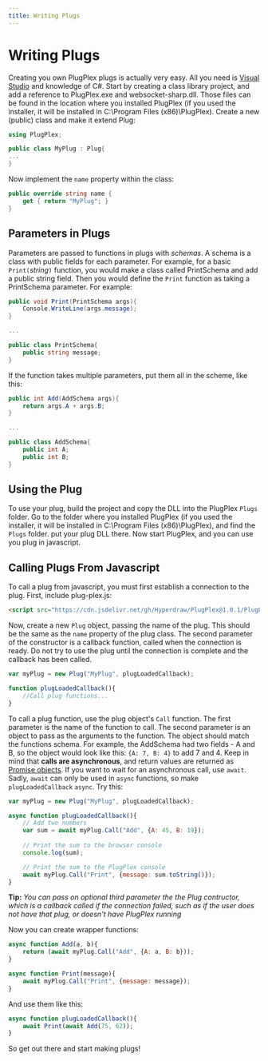 ```yaml
---
title: Writing Plugs
---
```


# Writing Plugs

Creating you own PlugPlex plugs is actually very easy. All you need is [Visual Studio](https://visualstudio.com) and knowledge of C#.
Start by creating a class library project, and add a reference to PlugPlex.exe and websocket-sharp.dll. Those files can be found in the
location where you installed PlugPlex (if you used the installer, it will be installed in C:\Program Files (x86)\PlugPlex). Create a
new (public) class and make it extend Plug:

```C#
using PlugPlex;

public class MyPlug : Plug{
...
}
```

Now implement the `name` property within the class:

```C#
public override string name {
	get { return "MyPlug"; }
}
```

## Parameters in Plugs

Parameters are passed to functions in plugs with *schemas*. A schema is a class with
public fields for each parameter. For example, for a basic `Print(`*string*`)` function, you would
make a class called PrintSchema and add a public string field. Then you would define the `Print`
function as taking a PrintSchema parameter. For example:

```C#
public void Print(PrintSchema args){
	Console.WriteLine(args.message);
}

...

public class PrintSchema{
	public string message;
}
```

If the function takes multiple parameters, put them all in the scheme, like this:

```C#
public int Add(AddSchema args){
	return args.A + args.B;
}

...

public class AddSchema{
	public int A;
	public int B;
}
```

## Using the Plug

To use your plug, build the project and copy the DLL into the PlugPlex `Plugs` folder.
Go to the folder where you installed PlugPlex (if you used the installer, it will be installed in C:\Program Files (x86)\PlugPlex),
and find the `Plugs` folder. put your plug DLL there. Now start PlugPlex, and you can use you plug in javascript.

## Calling Plugs From Javascript

To call a plug from javascript, you must first establish a connection to the plug. First, include plug-plex.js:

```html
<script src="https://cdn.jsdelivr.net/gh/Hyperdraw/PlugPlex@1.0.1/PlugPlex.JS/plug-plex.js"></script>
```

Now, create a new `Plug` object, passing the name of the plug. This should be the same as the `name` property of the plug class.
The second parameter of the constructor is a callback function, called when the connection is ready.
Do not try to use the plug until the connection is complete and the callback has been called.

```javascript
var myPlug = new Plug("MyPlug", plugLoadedCallback);

function plugLoadedCallback(){
	//Call plug functions...
}
```

To call a plug function, use the plug object's `Call` function. The first parameter is the name of the
function to call. The second parameter is an object to pass as the arguments to the function.
The object should match the functions schema. For example, the AddSchema had two fields - A and B,
so the object would look like this: `{A: 7, B: 4}` to add 7 and 4. Keep in mind that
**calls are asynchronous**, and return values are returned as [Promise objects](http://promisejs.org).
If you want to wait for an asynchronous call, use `await`. Sadly, `await` can only be used in `async` functions, so
make `plugLoadedCallback` `async`. Try this:

```javascript
var myPlug = new Plug("MyPlug", plugLoadedCallback);

async function plugLoadedCallback(){
	// Add two numbers
	var sum = await myPlug.Call("Add", {A: 45, B: 19});
	
	// Print the sum to the browser console
	console.log(sum);

	// Print the sum to the PlugPlex console
	await myPlug.Call("Print", {message: sum.toString()});
}
```


**Tip:**
*You can pass on optional third parameter the the Plug contructor, which is a callback called if the connection failed, such as if the user does not have that plug, or doesn't have PlugPlex running*

Now you can create wrapper functions:

```javascript
async function Add(a, b){
	return (await myPlug.Call("Add", {A: a, B: b}));
}

async function Print(message){
	await myPlug.Call("Print", {message: message});
}
```

And use them like this:

```javascript
async function plugLoadedCallback(){
	await Print(await Add(75, 62));
}
```

So get out there and start making plugs!